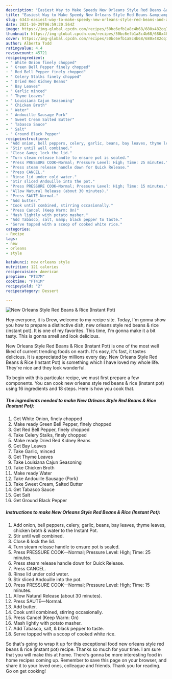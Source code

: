 ```yaml
---
description: "Easiest Way to Make Speedy New Orleans Style Red Beans &amp;amp; Rice (Instant Pot)"
title: "Easiest Way to Make Speedy New Orleans Style Red Beans &amp;amp; Rice (Instant Pot)"
slug: 6343-easiest-way-to-make-speedy-new-orleans-style-red-beans-and-amp-rice-instant-pot
date: 2021-10-29T06:59:20.564Z
image: https://img-global.cpcdn.com/recipes/50bc6efb1a8c4b68/680x482cq70/new-orleans-style-red-beans-rice-instant-pot-recipe-main-photo.jpg
thumbnail: https://img-global.cpcdn.com/recipes/50bc6efb1a8c4b68/680x482cq70/new-orleans-style-red-beans-rice-instant-pot-recipe-main-photo.jpg
cover: https://img-global.cpcdn.com/recipes/50bc6efb1a8c4b68/680x482cq70/new-orleans-style-red-beans-rice-instant-pot-recipe-main-photo.jpg
author: Alberta Todd
ratingvalue: 4.4
reviewcount: 45721
recipeingredient:
- " White Onion finely chopped"
- " Green Bell Pepper finely chopped"
- " Red Bell Pepper finely chopped"
- " Celery Stalks finely chopped"
- " Dried Red Kidney Beans"
- " Bay Leaves"
- " Garlic minced"
- " Thyme Leaves"
- " Louisiana Cajun Seasoning"
- " Chicken Broth"
- " Water"
- " Andouille Sausage Pork"
- " Sweet Cream Salted Butter"
- " Tabasco Sauce"
- " Salt"
- " Ground Black Pepper"
recipeinstructions:
- "Add onion, bell peppers, celery, garlic, beans, bay leaves, thyme leaves, chicken broth &amp; water to the Instant Pot."
- "Stir until well combined."
- "Close &amp; lock the lid."
- "Turn steam release handle to ensure pot is sealed."
- "Press PRESSURE COOK—Normal; Pressure Level: High; Time: 25 minutes."
- "Press steam release handle down for Quick Release."
- "Press CANCEL."
- "Rinse lid under cold water."
- "Stir sliced Andouille into the pot."
- "Press PRESSURE COOK—Normal; Pressure Level: High; Time: 15 minutes."
- "Allow Natural Release (about 30 minutes)."
- "Press SAUTÉ—Normal."
- "Add butter."
- "Cook until combined, stirring occasionally."
- "Press Cancel (Keep Warm: On)"
- "Mash lightly with potato masher."
- "Add Tabasco, salt, &amp; black pepper to taste."
- "Serve topped with a scoop of cooked white rice."
categories:
- Recipe
tags:
- new
- orleans
- style

katakunci: new orleans style 
nutrition: 121 calories
recipecuisine: American
preptime: "PT37M"
cooktime: "PT41M"
recipeyield: "2"
recipecategory: Dessert

---
```



![New Orleans Style Red Beans &amp; Rice (Instant Pot)](https://img-global.cpcdn.com/recipes/50bc6efb1a8c4b68/680x482cq70/new-orleans-style-red-beans-rice-instant-pot-recipe-main-photo.jpg)

Hey everyone, it is Drew, welcome to my recipe site. Today, I'm gonna show you how to prepare a distinctive dish, new orleans style red beans &amp; rice (instant pot). It is one of my favorites. This time, I'm gonna make it a bit tasty. This is gonna smell and look delicious.

New Orleans Style Red Beans &amp; Rice (Instant Pot) is one of the most well liked of current trending foods on earth. It's easy, it's fast, it tastes delicious. It is appreciated by millions every day. New Orleans Style Red Beans &amp; Rice (Instant Pot) is something which I have loved my whole life. They're nice and they look wonderful.




To begin with this particular recipe, we must first prepare a few components. You can cook new orleans style red beans &amp; rice (instant pot) using 16 ingredients and 18 steps. Here is how you cook that.

<!--inarticleads1-->

##### The ingredients needed to make New Orleans Style Red Beans &amp; Rice (Instant Pot):

1. Get  White Onion, finely chopped
1. Make ready  Green Bell Pepper, finely chopped
1. Get  Red Bell Pepper, finely chopped
1. Take  Celery Stalks, finely chopped
1. Make ready  Dried Red Kidney Beans
1. Get  Bay Leaves
1. Take  Garlic, minced
1. Get  Thyme Leaves
1. Take  Louisiana Cajun Seasoning
1. Take  Chicken Broth
1. Make ready  Water
1. Take  Andouille Sausage (Pork)
1. Take  Sweet Cream, Salted Butter
1. Get  Tabasco Sauce
1. Get  Salt
1. Get  Ground Black Pepper




<!--inarticleads2-->

##### Instructions to make New Orleans Style Red Beans &amp; Rice (Instant Pot):

1. Add onion, bell peppers, celery, garlic, beans, bay leaves, thyme leaves, chicken broth &amp; water to the Instant Pot.
1. Stir until well combined.
1. Close &amp; lock the lid.
1. Turn steam release handle to ensure pot is sealed.
1. Press PRESSURE COOK—Normal; Pressure Level: High; Time: 25 minutes.
1. Press steam release handle down for Quick Release.
1. Press CANCEL.
1. Rinse lid under cold water.
1. Stir sliced Andouille into the pot.
1. Press PRESSURE COOK—Normal; Pressure Level: High; Time: 15 minutes.
1. Allow Natural Release (about 30 minutes).
1. Press SAUTÉ—Normal.
1. Add butter.
1. Cook until combined, stirring occasionally.
1. Press Cancel (Keep Warm: On)
1. Mash lightly with potato masher.
1. Add Tabasco, salt, &amp; black pepper to taste.
1. Serve topped with a scoop of cooked white rice.




So that's going to wrap it up for this exceptional food new orleans style red beans &amp; rice (instant pot) recipe. Thanks so much for your time. I am sure that you will make this at home. There's gonna be more interesting food in home recipes coming up. Remember to save this page on your browser, and share it to your loved ones, colleague and friends. Thank you for reading. Go on get cooking!
